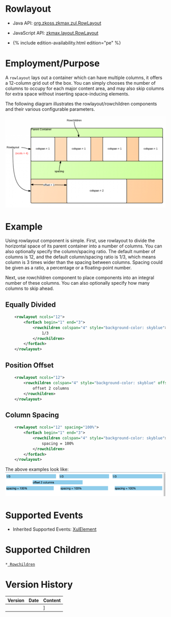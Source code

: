 

# Rowlayout

- Java API: [org.zkoss.zkmax.zul.RowLayout](https://www.zkoss.org/javadoc/latest/zk/org/zkoss/zkmax/zul/RowLayout.html)
- JavaScript API:
  [zkmax.layout.RowLayout](https://www.zkoss.org/javadoc/latest/jsdoc/classes/zkmax.layout.RowLayout.html)

- {% include edition-availability.html edition="pe" %}

# Employment/Purpose

A `rowlayout` lays out a container which can have multiple columns, it
offers a 12-column grid out of the box. You can simply chooses the
number of columns to occupy for each major content area, and may also
skip columns for extra space without inserting space-inducing elements.

The following diagram illustrates the rowlayout/rowchildren components
and their various configurable parameters.

![](/zk_component_ref/images/ZKComRef_Rowlayout.PNG )

# Example

Using rowlayout component is simple. First, use rowlayout to divide the
horizontal space of its parent container into a number of columns. You
can also optionally specify the column/spacing ratio. The default number
of columns is 12, and the default column/spacing ratio is 1/3, which
means column is 3 times wider than the spacing between columns. Spacing
could be given as a ratio, a percentage or a floating-point number.

Next, use rowchildren component to place components into an integral
number of these columns. You can also optionally specify how many
columns to skip ahead.

## Equally Divided

```xml
    <rowlayout ncols="12">
        <forEach begin="1" end="3">
            <rowchildren colspan="4" style="background-color: skyblue">
                1/3
            </rowchildren>
        </forEach>
    </rowlayout>
```

## Position Offset

```xml
    <rowlayout ncols="12">
        <rowchildren colspan="4" style="background-color: skyblue" offset="2">
            offset 2 columns
        </rowchildren>
    </rowlayout>
```

## Column Spacing

```xml
    <rowlayout ncols="12" spacing="100%">
        <forEach begin="1" end="3">
            <rowchildren colspan="4" style="background-color: skyblue">
                spacing = 100%
            </rowchildren>
        </forEach>
    </rowlayout>
```

The above examples look like: ![](images/Rowlayout-examples.png)

# Supported Events

- Inherited Supported Events: [ XulElement]({{site.baseurl}}/zk_component_ref/xulelement#Supported_Events)

# Supported Children

`*`[` Rowchildren`]({{site.baseurl}}/zk_component_ref/rowchildren)



# Version History



| Version | Date | Content |
|---------|------|---------|
|         |      | \]      |


